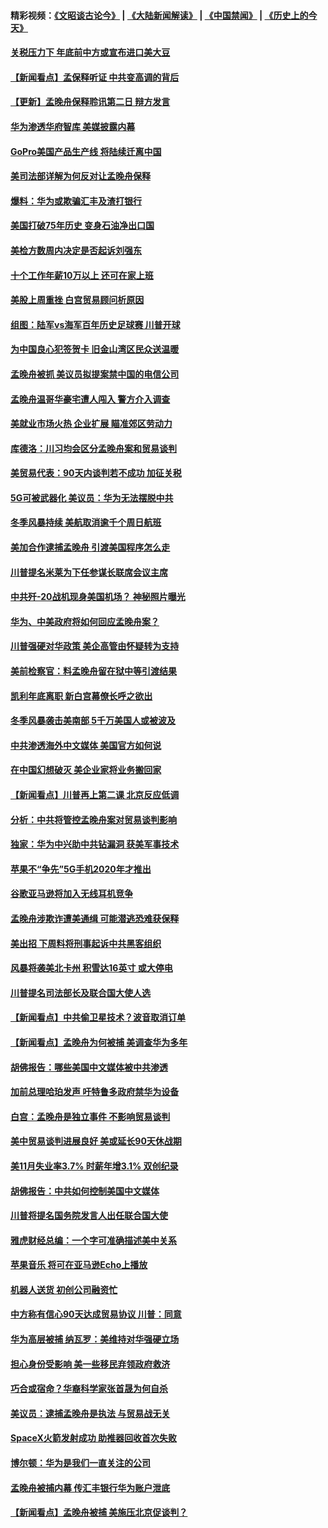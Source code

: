 #### 精彩视频：[《文昭谈古论今》](https://github.com/gfw-breaker/wenzhao/blob/master/README.md?t=12102131) | [《大陆新闻解读》](https://github.com/gfw-breaker/ntdtv-comedy/blob/master/README.md?t=12102131) | [《中国禁闻》](https://github.com/gfw-breaker/ntdtv-news/blob/master/README.md?t=12102131) | [《历史上的今天》](https://github.com/gfw-breaker/today-in-history/blob/master/README.md?t=12102131) 

#### [关税压力下 年底前中方或宣布进口美大豆](../pages/nsc412/n10902217.md?t=12102131) 

#### [【新闻看点】孟保释听证 中共变高调的背后](../pages/nsc412/n10902083.md?t=12102131) 

#### [【更新】孟晚舟保释聆讯第二日 辩方发言](../pages/nsc412/n10902280.md?t=12102131) 

#### [华为渗透华府智库 美媒披露内幕](../pages/nsc412/n10902192.md?t=12102131) 

#### [GoPro美国产品生产线 将陆续迁离中国](../pages/nsc412/n10902041.md?t=12102131) 

#### [美司法部详解为何反对让孟晚舟保释](../pages/nsc412/n10902113.md?t=12102131) 

#### [爆料：华为或欺骗汇丰及渣打银行](../pages/nsc412/n10902104.md?t=12102131) 

#### [美国打破75年历史 变身石油净出口国](../pages/nsc412/n10902043.md?t=12102131) 

#### [美检方数周内决定是否起诉刘强东](../pages/nsc412/n10902024.md?t=12102131) 

#### [十个工作年薪10万以上 还可在家上班](../pages/nsc412/n10898161.md?t=12102131) 

#### [美股上周重挫 白宫贸易顾问析原因](../pages/nsc412/n10900589.md?t=12102131) 

#### [组图：陆军vs海军百年历史足球赛 川普开球](../pages/nsc412/n10901263.md?t=12102131) 

#### [为中国良心犯签贺卡 旧金山湾区民众送温暖](../pages/nsc412/n10901106.md?t=12102131) 

#### [孟晚舟被抓 美议员拟提案禁中国的电信公司](../pages/nsc412/n10900836.md?t=12102131) 

#### [孟晚舟温哥华豪宅遭人闯入 警方介入调查](../pages/nsc412/n10900752.md?t=12102131) 

#### [美就业市场火热 企业扩展 瞄准郊区劳动力](../pages/nsc412/n10900194.md?t=12102131) 

#### [库德洛：川习均会区分孟晚舟案和贸易谈判](../pages/nsc412/n10900460.md?t=12102131) 

#### [美贸易代表：90天内谈判若不成功 加征关税](../pages/nsc412/n10900378.md?t=12102131) 

#### [5G可被武器化 美议员：华为无法摆脱中共](../pages/nsc412/n10900268.md?t=12102131) 

#### [冬季风暴持续 美航取消逾千个周日航班](../pages/nsc412/n10900103.md?t=12102131) 

#### [美加合作逮捕孟晚舟 引渡美国程序怎么走](../pages/nsc412/n10899536.md?t=12102131) 

#### [川普提名米莱为下任参谋长联席会议主席](../pages/nsc412/n10899819.md?t=12102131) 

#### [中共歼-20战机现身美国机场？ 神秘照片曝光](../pages/nsc412/n10899663.md?t=12102131) 

#### [华为、中美政府将如何回应孟晚舟案？](../pages/nsc412/n10899591.md?t=12102131) 

#### [川普强硬对华政策 美企高管由怀疑转为支持](../pages/nsc412/n10899481.md?t=12102131) 

#### [美前检察官：料孟晚舟留在狱中等引渡结果](../pages/nsc412/n10899248.md?t=12102131) 

#### [凯利年底离职  新白宫幕僚长呼之欲出](../pages/nsc412/n10899433.md?t=12102131) 

#### [冬季风暴袭击美南部 5千万美国人或被波及](../pages/nsc412/n10899143.md?t=12102131) 

#### [中共渗透海外中文媒体 美国官方如何说](../pages/nsc412/n10893253.md?t=12102131) 

#### [在中国幻想破灭 美企业家将业务搬回家](../pages/nsc412/n10899238.md?t=12102131) 

#### [【新闻看点】川普再上第二课 北京反应低调](../pages/nsc412/n10899200.md?t=12102131) 

#### [分析：中共将管控孟晚舟案对贸易谈判影响](../pages/nsc412/n10899115.md?t=12102131) 

#### [独家：华为中兴助中共钻漏洞 获美军事技术](../pages/nsc412/n10899158.md?t=12102131) 

#### [苹果不“争先”5G手机2020年才推出](../pages/nsc412/n10898579.md?t=12102131) 

#### [谷歌亚马逊将加入无线耳机竞争](../pages/nsc412/n10898571.md?t=12102131) 

#### [孟晚舟涉欺诈遭美通缉 可能潜逃恐难获保释](../pages/nsc412/n10898102.md?t=12102131) 

#### [美出招  下周料将刑事起诉中共黑客组织](../pages/nsc412/n10898123.md?t=12102131) 

#### [风暴将袭美北卡州 积雪达16英寸 或大停电](../pages/nsc412/n10898065.md?t=12102131) 

#### [川普提名司法部长及联合国大使人选](../pages/nsc412/n10897945.md?t=12102131) 

#### [【新闻看点】中共偷卫星技术？波音取消订单](../pages/nsc412/n10897878.md?t=12102131) 

#### [【新闻看点】孟晚舟为何被捕 美调查华为多年](../pages/nsc412/n10897596.md?t=12102131) 

#### [胡佛报告：哪些美国中文媒体被中共渗透](../pages/nsc412/n10896480.md?t=12102131) 

#### [加前总理哈珀发声 吁特鲁多政府禁华为设备](../pages/nsc412/n10898039.md?t=12102131) 

#### [白宫：孟晚舟是独立事件 不影响贸易谈判](../pages/nsc412/n10897915.md?t=12102131) 

#### [美中贸易谈判进展良好 美或延长90天休战期](../pages/nsc412/n10897855.md?t=12102131) 

#### [美11月失业率3.7% 时薪年增3.1% 双创纪录](../pages/nsc412/n10897528.md?t=12102131) 

#### [胡佛报告：中共如何控制美国中文媒体](../pages/nsc412/n10896358.md?t=12102131) 

#### [川普将提名国务院发言人出任联合国大使](../pages/nsc412/n10896834.md?t=12102131) 

#### [雅虎财经总编：一个字可准确描述美中关系](../pages/nsc412/n10896917.md?t=12102131) 

#### [苹果音乐 将可在亚马逊Echo上播放](../pages/nsc412/n10896675.md?t=12102131) 

#### [机器人送货 初创公司融资忙](../pages/nsc412/n10896659.md?t=12102131) 

#### [中方称有信心90天达成贸易协议 川普：同意](../pages/nsc412/n10896579.md?t=12102131) 

#### [华为高层被捕 纳瓦罗：美维持对华强硬立场](../pages/nsc412/n10896049.md?t=12102131) 

#### [担心身份受影响 美一些移民弃领政府救济](../pages/nsc412/n10895898.md?t=12102131) 

#### [巧合或宿命？华裔科学家张首晟为何自杀](../pages/nsc412/n10895275.md?t=12102131) 

#### [美议员：逮捕孟晚舟是执法 与贸易战无关](../pages/nsc412/n10895851.md?t=12102131) 

#### [SpaceX火箭发射成功 助推器回收首次失败](../pages/nsc412/n10895996.md?t=12102131) 

#### [博尔顿：华为是我们一直关注的公司](../pages/nsc412/n10895818.md?t=12102131) 

#### [孟晚舟被捕内幕  传汇丰银行华为账户泄底](../pages/nsc412/n10895828.md?t=12102131) 

#### [【新闻看点】孟晚舟被捕 美施压北京促谈判？](../pages/nsc412/n10895382.md?t=12102131) 

